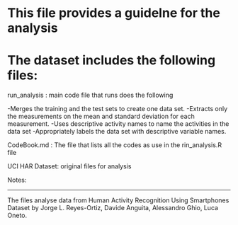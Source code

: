 This file provides a guidelne for the analysis
======================================

The dataset includes the following files:
=========================================
run_analysis : main code file that runs does the following

-Merges the training and the test sets to create one data set.
-Extracts only the measurements on the mean and standard deviation for each measurement.
-Uses descriptive activity names to name the activities in the data set
-Appropriately labels the data set with descriptive variable names.

CodeBook.md : The file that lists all the codes as use in the rin_analysis.R file

UCI HAR Dataset: original files for analysis

Notes: 
________
The files analyse data from Human Activity Recognition Using Smartphones Dataset by 
Jorge L. Reyes-Ortiz, Davide Anguita, Alessandro Ghio, Luca Oneto.

